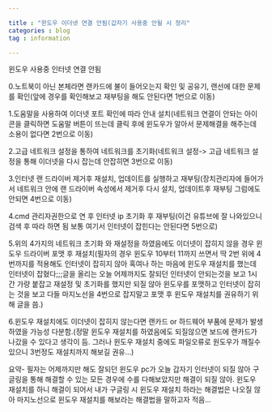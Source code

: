 ```yaml
---

title : "윈도우 이더넷 연결 안됨(갑자기 사용중 안될 시 정리"
categories : blog
tag : information

---
```


윈도우 사용중 인터넷 연결 안됨

0.노트북이 아닌 본체라면 랜카드에 불이 들어오는지 확인 및 공유기, 랜선에 대한 문제를 확인(앞에 경우를 확인해보고 재부팅을 해도 안된다면 1번으로 이동)

1.도움말을 사용하여 이더넷 포트 확인에 따라 안내 설치(네트워크 연결이 안돠는 아이콘을 클릭하면 도움말 버튼이 뜨는데 클릭 후에 윈도우가 알아서 문제해결을 해주는데 소용이 없다면 2번으로 이동)

2.고급 네트워크 설정을 통하여 네트워크를 초기화(네트워크 설정-> 고급 네트워크 설정을 통해 이더넷을 다시 잡는데 안잡히면 3번으로 이동)

3.인터넷 랜 드라이버 제거후 재설치, 업데이트를 실행하고 재부팅(장치관리자에 들어가서 네트워크 안에 랜 드라이버 속성에서 제거후 다시 설치, 업데이트후 재부팅 그럼에도 안되면 4번으로 이동)

4.cmd 관리자권한으로 연 후 인터넷 ip 초기화 후 재부팅(이건 유튜브에 잘 나와있으니 검색 후 따라 하면 됨 보통 여기서 인터넷이 잡힌다는 안된다면 5번으로)

5.위의 4가지의 네트워크 초기화 와 재설정을 하였음에도 이더넷이 잡히지 않을 경우 윈도우 드라이버 포맷 후 재설치(필자의 경우 윈도우 10부터 11까지 쓰면서 딱 2번 위에 4번까지를 적용해도 인터넷이 잡히지 않아 혹여나 하는 마음에 윈도우 재설치를 했는데 인터넷이 잡혔다;;;글을 올리는 오늘 어제까지도 잘되던 인터넷이 안되는것을 보고 1시간 가량 붙잡고 재설정 및 초기화를 했지만 되질 않아 윈도우를 포맷하고 인터넷이 잡히는 것을 보고 다들 마지노선을 4번으로 잡지말고 포맷 후 윈도우 재설치를 권유하기 위해 글을 씀.)

6.윈도우 재설치에도 이더넷이 잡히지 않는다면 랜카드 or 하드웨어 부품에 문제가 발생하였을 가능성 다분함.(정말 윈도우 재설치를 하였음에도 되질않으면 보드에 랜카드가 나갔을 수 있다고 생각이 듬. 그러나 윈도우 재설치 중에도 파일오류로 원도우가 깨질수 있으니 3번정도 재설치까지 해보길 권유...)  





요약- 필자는 어제까지만 해도 잘되던 윈도우 pc가 오늘 갑자기 인터넷이 되질 않아 구글링을 통해 해결할 수 있는 모든 경우에 수를 다해보았지만 해결이 되질 않아. 윈도우 재설치를 하니 해결이 되어서 내가 구글링 시 윈도우 재설치 하라는 해결법은 나오질 않아 마지노선으로 윈도우 재설치를 해보라는 해결법을 말하고자 적음... 



